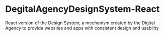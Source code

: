 # DegitalAgencyDesignSystem-React
React version of the Design System, a mechanism created by the Digital Agency to provide websites and apps with consistent design and usability
